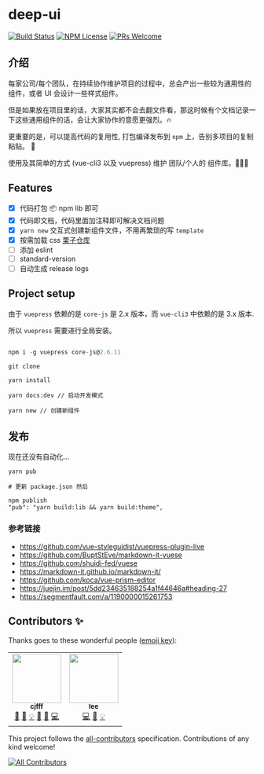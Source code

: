 # deep-ui

[![Build Status](https://travis-ci.com/cjfff/deep-ui.svg?branch=master)](https://travis-ci.com/cjfff/deep-ui)
[![NPM License](https://badgen.net/npm/license/@femessage/el-data-table)](https://github.com/cjfff/deep-ui/raw/master/LICENSE)
[![PRs Welcome](https://img.shields.io/badge/PRs-welcome-brightgreen.svg)](https://github.com/cjfff/deep-ui/pulls)


## 介绍

每家公司/每个团队，在持续协作维护项目的过程中，总会产出一些较为通用性的组件，或者 UI 会设计一些样式组件。

但是如果放在项目里的话，大家其实都不会去翻文件看，那这时候有个文档记录一下这些通用组件的话，会让大家协作的意愿更强烈。:fire:

更重要的是，可以提高代码的复用性, 打包编译发布到 `npm` 上，告别多项目的复制粘贴。 :beers:

使用及其简单的方式 (vue-cli3 以及 vuepress) 维护 团队/个人的 组件库。:tada::tada::tada:

## Features

- [x] 代码打包 📦 npm lib 即可
- [x] 代码即文档，代码里面加注释即可解决文档问题
- [x] `yarn new` 交互式创建新组件文件，不用再繁琐的写 `template`
- [x] 按需加载 css [栗子仓库](https://github.com/cjfff/deep-ui-demo)
- [ ] 添加 eslint
- [ ] standard-version
- [ ] 自动生成 release logs

## Project setup

由于 `vuepress` 依赖的是 `core-js` 是 2.x 版本，而 `vue-cli3` 中依赖的是 3.x 版本.

所以 `vuepress` 需要进行全局安装。

```js

npm i -g vuepress core-js@2.6.11

```

```
git clone 

yarn install

yarn docs:dev // 启动开发模式

yarn new // 创建新组件
```

## 发布

现在还没有自动化...

```shell
yarn pub

# 更新 package.json 然后

npm publish
"pub": "yarn build:lib && yarn build:theme",
```

### 参考链接
- https://github.com/vue-styleguidist/vuepress-plugin-live
- https://github.com/BuptStEve/markdown-it-vuese
- https://github.com/shuidi-fed/vuese
- https://markdown-it.github.io/markdown-it/
- https://github.com/koca/vue-prism-editor
- https://juejin.im/post/5dd234635188254a1f44646a#heading-27
- https://segmentfault.com/a/1190000015261753



## Contributors ✨

Thanks goes to these wonderful people ([emoji key](https://allcontributors.org/docs/en/emoji-key)):

<!-- ALL-CONTRIBUTORS-LIST:START - Do not remove or modify this section -->
<!-- prettier-ignore-start -->
<!-- markdownlint-disable -->
<table>
  <tr>
    <td align="center"><a href="http://www.ccc1996.cn"><img src="https://avatars1.githubusercontent.com/u/20502762?v=4" width="100px;" alt=""/><br /><sub><b>cjfff</b></sub></a><br /><a href="https://github.com/cjfff/deep-ui/commits?author=cjfff" title="Documentation">📖</a> <a href="https://github.com/cjfff/deep-ui/issues?q=author%3Acjfff" title="Bug reports">🐛</a> <a href="#example-cjfff" title="Examples">💡</a> <a href="#ideas-cjfff" title="Ideas, Planning, & Feedback">🤔</a> <a href="#maintenance-cjfff" title="Maintenance">🚧</a> <a href="https://github.com/cjfff/deep-ui/commits?author=cjfff" title="Code">💻</a></td>
    <td align="center"><a href="https://github.com/JE-lee"><img src="https://avatars0.githubusercontent.com/u/19794813?v=4" width="100px;" alt=""/><br /><sub><b>lee</b></sub></a><br /><a href="https://github.com/cjfff/deep-ui/commits?author=JE-lee" title="Code">💻</a> <a href="https://github.com/cjfff/deep-ui/commits?author=JE-lee" title="Documentation">📖</a> <a href="#example-JE-lee" title="Examples">💡</a></td>
  </tr>
</table>

<!-- markdownlint-enable -->
<!-- prettier-ignore-end -->
<!-- ALL-CONTRIBUTORS-LIST:END -->

This project follows the [all-contributors](https://github.com/all-contributors/all-contributors) specification. Contributions of any kind welcome!

<!-- ALL-CONTRIBUTORS-BADGE:START - Do not remove or modify this section -->
[![All Contributors](https://img.shields.io/badge/all_contributors-2-orange.svg?style=flat-square)](#contributors-)
<!-- ALL-CONTRIBUTORS-BADGE:END -->
